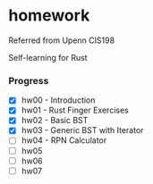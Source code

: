 # homework
Referred from Upenn CIS198

Self-learning for Rust
### Progress
- [x] hw00 - Introduction
- [x] hw01 - Rust Finger Exercises
- [X] hw02 - Basic BST
- [X] hw03 - Generic BST with Iterator
- [ ] hw04 - RPN Calculator 
- [ ] hw05
- [ ] hw06
- [ ] hw07
